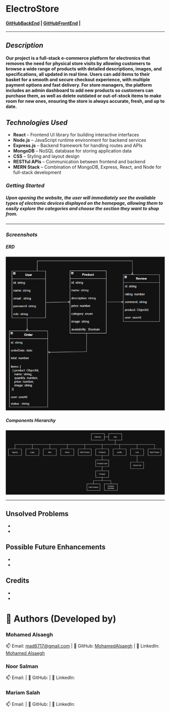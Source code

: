 # ElectroStore

#### [GitHubBackEnd](https://github.com/NOORSALMAN25/ElectroStore-backEnd) | [GitHubFrontEnd](https://github.com/NOORSALMAN25/ElectroStore-frontEnd) |

---

## **_Description_**

#### Our project is a full-stack e-commerce platform for electronics that removes the need for physical store visits by allowing customers to browse a wide range of products with detailed descriptions, images, and specifications, all updated in real time. Users can add items to their basket for a smooth and secure checkout experience, with multiple payment options and fast delivery. For store managers, the platform includes an admin dashboard to add new products so customers can purchase them, as well as delete outdated or out-of-stock items to make room for new ones, ensuring the store is always accurate, fresh, and up to date.

## **_Technologies Used_**

- **React** – Frontend UI library for building interactive interfaces
- **Node.js** – JavaScript runtime environment for backend services
- **Express.js** – Backend framework for handling routes and APIs
- **MongoDB** – NoSQL database for storing application data
- **CSS** – Styling and layout design
- **RESTful APIs** – Communication between frontend and backend
- **MERN Stack** – Combination of MongoDB, Express, React, and Node for full-stack development

### **_Getting Started_**

##### Upon opening the website, the user will immediately see the available types of electronic devices displayed on the homepage, allowing them to easily explore the categories and choose the section they want to shop from.

---

### **_Screenshots_**

##### ERD

![ERD](public/images/ERD.png)

##### Components Hierarchy

![Components Hierarchy ](public/images/ComponentsHierarchy.png)

---

## **Unsolved Problems**

-
-

## **Possible Future Enhancements**

-
-

## **Credits**

-
-

# 👤 Authors (Developed by)

### Mohamed Alsaegh

📫 Email: [mad6717@gmail.com](mailto:mad6717@gmail.com) | 🔗 GitHub: [MohamedAlsaegh](https://github.com/MohamedAlsaegh) | 💼 LinkedIn: [Mohamed Alsaegh](https://www.linkedin.com/in/mohamed-alsaegh-304ab31a3/)

### Noor Salman

📫 Email: [](mailto:) | 🔗 GitHub: []() | 💼 LinkedIn: []()

### Mariam Salah

📫 Email: [](mailto:) | 🔗 GitHub: []() | 💼 LinkedIn: []()
